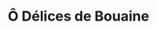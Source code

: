 ---
title: "Ô Délices de Bouaine"
url: /saint-philbert-de-bouaine/o-delices-de-bouaine/
shop: boulangerie
---